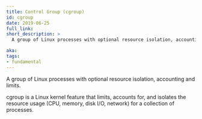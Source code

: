 ```yaml
---
title: Control Group (cgroup)
id: cgroup
date: 2019-06-25
full_link:
short_description: >
  A group of Linux processes with optional resource isolation, accounting and limits.

aka:
tags:
- fundamental
---
```

A group of Linux processes with optional resource isolation, accounting and limits.

<!--more--> 

cgroup is a Linux kernel feature that limits, accounts for, and isolates the resource usage (CPU, memory, disk I/O, network) for a collection of processes.
